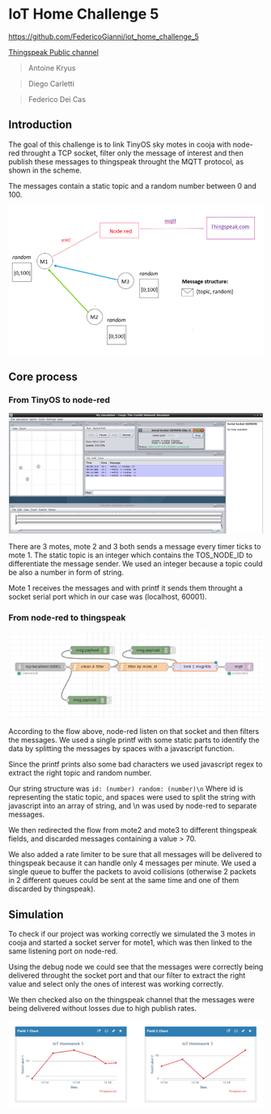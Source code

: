 # IoT Home Challenge 5

https://github.com/FedericoGianni/iot_home_challenge_5

[Thingspeak Public channel](https://thingspeak.com/channels/1070802)

> Antoine Kryus

> Diego Carletti 

> Federico Dei Cas


## Introduction

The goal of this challenge is to link TinyOS sky motes in cooja with node-red throught a TCP socket, filter only the message of interest and then publish these messages to thingspeak throught the MQTT protocol, as shown in the scheme.

The messages contain a static topic and a random number between 0 and 100. 

![scenario](/scenario.PNG)

## Core process

### From TinyOS to node-red

![cooja](/cooja.PNG)

There are 3 motes, mote 2 and 3 both sends a message every timer ticks to mote 1. The static topic is an integer which contains the TOS_NODE_ID to differentiate the message sender. We used an integer because a topic could be also a number in form of string.

Mote 1 receives the messages and with printf it sends them throught a socket serial port which in our case was (localhost, 60001). 

### From node-red to thingspeak

![flows](/flow.PNG)

According to the flow above, node-red listen on that socket and then filters the messages. We used a single printf with some static parts to identify the data by splitting the messages by spaces with a javascript function.

Since the printf prints also some bad characters we used javascript regex to extract the right topic and random number.

Our string structure was `id: (number) random: (number)\n`
Where id is representing the static topic, and spaces were used to split the string with javascript into an array of string, and \n was used by node-red to separate messages.


We then redirected the flow from mote2 and mote3 to different thingspeak fields, and discarded messages containing a value > 70.

We also added a rate limiter to be sure that all messages will be delivered to thingspeak because it can handle only 4 messages per minute. We used a single queue to buffer the packets to avoid collisions (otherwise 2 packets in 2 different queues could be sent at the same time and one of them discarded by thingspeak).

## Simulation

To check if our project was working correctly we simulated the 3 motes in cooja and started a socket server for mote1, which was then linked to the same listening port on node-red. 

Using the debug node we could see that the messages were correctly being delivered throught the socket port and that our filter to extract the right value and select only the ones of interest was working correctly.

We then checked also on the thingspeak channel that the messages were being delivered without losses due to high publish rates.

![thingspeak](/thingspeak.PNG)

